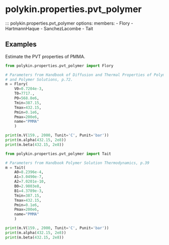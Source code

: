 # polykin.properties.pvt_polymer

::: polykin.properties.pvt_polymer
    options:
        members:
            - Flory
            - HartmannHaque
            - SanchezLacombe
            - Tait

## Examples

Estimate the PVT properties of PMMA.

```python exec="on" source="console"
from polykin.properties.pvt_polymer import Flory

# Parameters from Handbook of Diffusion and Thermal Properties of Polymers
# and Polymer Solutions, p.72. 
m = Flory(
    V0=0.7204e-3,
    T0=7717.,
    P0=568.8e6,
    Tmin=387.15,
    Tmax=432.15,
    Pmin=0.1e6,
    Pmax=200e6,
    name="PMMA"
    )

print(m.V(159., 2000, Tunit='C', Punit='bar'))
print(m.alpha(432.15, 2e8))
print(m.beta(432.15, 2e8))
```

```python exec="on" source="console"
from polykin.properties.pvt_polymer import Tait

# Parameters from Handbook Polymer Solution Thermodynamics, p.39 
m = Tait(
    A0=8.2396e-4,
    A1=3.0490e-7,
    A2=7.0201e-10,
    B0=2.9803e8,
    B1=4.3789e-3,
    Tmin=387.15,
    Tmax=432.15,
    Pmin=0.1e6,
    Pmax=200e6,
    name="PMMA"
    )

print(m.V(159., 2000, Tunit='C', Punit='bar'))
print(m.alpha(432.15, 2e8))
print(m.beta(432.15, 2e8))
```
